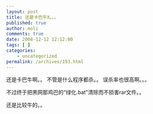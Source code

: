 ```yaml
---
layout: post
title: 还是卡巴牛X。。。
published: true
author: moli
comments: true
date: 2008-12-12 12:12:00
tags: [ ]
categories:
    - uncategorized
permalink: /archives/193.html
---
```

还是卡巴牛啊。。 不管是什么程序都杀。。 误杀率也很高啊。。。

不过终于把黑网那鸡巴的&ldquo;绿化.bat&rdquo;清除而不损害rar文件。。

还是比较牛的。。